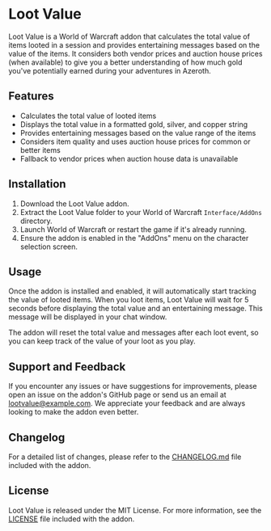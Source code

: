 Loot Value
==========

Loot Value is a World of Warcraft addon that calculates the total value of items looted in a session and provides entertaining messages based on the value of the items. It considers both vendor prices and auction house prices (when available) to give you a better understanding of how much gold you've potentially earned during your adventures in Azeroth.

Features
--------

-   Calculates the total value of looted items
-   Displays the total value in a formatted gold, silver, and copper string
-   Provides entertaining messages based on the value range of the items
-   Considers item quality and uses auction house prices for common or better items
-   Fallback to vendor prices when auction house data is unavailable

Installation
------------

1.  Download the Loot Value addon.
2.  Extract the Loot Value folder to your World of Warcraft `Interface/AddOns` directory.
3.  Launch World of Warcraft or restart the game if it's already running.
4.  Ensure the addon is enabled in the "AddOns" menu on the character selection screen.

Usage
-----

Once the addon is installed and enabled, it will automatically start tracking the value of looted items. When you loot items, Loot Value will wait for 5 seconds before displaying the total value and an entertaining message. This message will be displayed in your chat window.

The addon will reset the total value and messages after each loot event, so you can keep track of the value of your loot as you play.

Support and Feedback
--------------------

If you encounter any issues or have suggestions for improvements, please open an issue on the addon's GitHub page or send us an email at <lootvalue@example.com>. We appreciate your feedback and are always looking to make the addon even better.

Changelog
---------

For a detailed list of changes, please refer to the [CHANGELOG.md](https://chat.openai.com/chat/CHANGELOG.md) file included with the addon.

License
-------

Loot Value is released under the MIT License. For more information, see the [LICENSE](https://chat.openai.com/chat/LICENSE) file included with the addon.